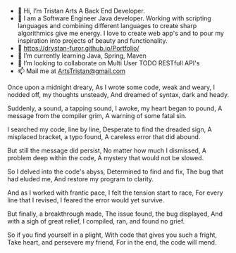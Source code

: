 - 👋 Hi, I’m Tristan Arts A Back End Developer.
- 👀 I am a Software Engineer Java developer. Working with scripting languages and combining different languages to create sharp algorithmics give me energy. I love to create web app's and to pour my inspiration into projects of beauty and functionality.
- 👀 https://drystan-furor.github.io/Portfolio/
- 🌱 I’m currently learning Java, Spring, Maven
- 💞️ I’m looking to collaborate on Multi User TODO RESTfull API's
- 📫 Mail me at ArtsTristan@gmail.com

Once upon a midnight dreary,
As I wrote some code, weak and weary,
I nodded off, my thoughts unsteady,
And dreamed of syntax, dark and heady.

Suddenly, a sound, a tapping sound,
I awoke, my heart began to pound,
A message from the compiler grim,
A warning of some fatal sin.

I searched my code, line by line,
Desperate to find the dreaded sign,
A misplaced bracket, a typo found,
A careless error that did abound.

But still the message did persist,
No matter how much I dismissed,
A problem deep within the code,
A mystery that would not be slowed.

So I delved into the code's abyss,
Determined to find and fix,
The bug that had eluded me,
And restore my program to clarity.

And as I worked with frantic pace,
I felt the tension start to race,
For every line that I revised,
I feared the error would yet survive.

But finally, a breakthrough made,
The issue found, the bug displayed,
And with a sigh of great relief,
I compiled, ran, and found no grief.

So if you find yourself in a plight,
With code that gives you such a fright,
Take heart, and persevere my friend,
For in the end, the code will mend.
<!---
Drystan-Furor/Drystan-Furor is a ✨ special ✨ repository because its `README.md` (this file) appears on your GitHub profile.
You can click the Preview link to take a look at your changes.
--->
